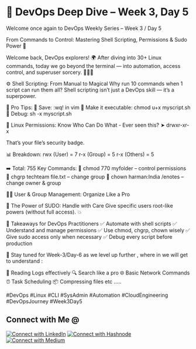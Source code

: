 #  🚀 DevOps Deep Dive – Week 3, Day 5

Welcome once again to DevOps Weekly Series – Week 3 / Day 5

From Commands to Control: Mastering Shell Scripting, Permissions & Sudo Power 🚀

Welcome back, DevOps explorers! 🌍 After diving into 30+ Linux commands, today we go beyond the terminal — into automation, access control, and superuser sorcery. 🧙‍♂️✨

⚙️ Shell Scripting: From Manual to Magical
Why run 10 commands when 1 script can run them all?
 Shell scripting isn’t just a DevOps skill — it’s a superpower.

🧠 Pro Tips:
 🔸 Save: :wq! in vim
 🔸 Make it executable: chmod u+x myscript.sh
 🔸 Debug: sh -x myscript.sh

🔐 Linux Permissions: Know Who Can Do What -
Ever seen this? ➤ drwxr-xr-x

That’s your file’s security badge.

📊 Breakdown:
rwx (User) = 7
r-x (Group) = 5
r-x (Others) = 5

➡️ Total: 755
Key Commands:
 🔧 chmod 770 myfolder – control permissions
 👥 chgrp techteam file.txt – change group 
 👤 chown harman:India /enotes – change owner & group

🧑‍💻 User & Group Management: Organize Like a Pro

🔑 The Power of SUDO: Handle with Care
Give specific users root-like powers (without full access). 💥

🚀 Takeaways for DevOps Practitioners
✅ Automate with shell scripts
✅ Understand and manage permissions
✅ Use chmod, chgrp, chown wisely
✅ Give sudo access only when necessary
✅ Debug every script before production

🔄 Stay tuned for Week-3/Day-6 as we level up further , where in we will get to understand :

📖 Reading Logs effectively
🔍 Search like a pro
🌐 Basic Network Commands
⏰ Task Scheduling
📦 Compressing files etc …..

#DevOps #Linux #CLI #SysAdmin #Automation #CloudEngineering #DevOpsJourney #Week3Day5

## Connect with Me @

[![Connect with LinkedIn](https://img.shields.io/badge/LinkedIn-Connect-blue?style=for-the-badge&logo=linkedin)](https://www.linkedin.com/in/jasmeetsm)
[![Connect with Hashnode](https://img.shields.io/badge/Hashnode-Follow-blueviolet?style=for-the-badge&logo=hashnode)](https://devops2025.hashnode.dev)
[![Connect with Medium](https://img.shields.io/badge/Medium-Follow-black?style=for-the-badge&logo=medium)](https://medium.com/@jasmeetsm04)

